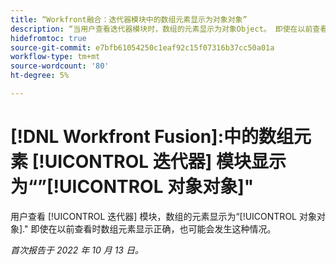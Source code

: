 ```yaml
---
title: “Workfront融合：迭代器模块中的数组元素显示为对象对象”
description: “当用户查看迭代器模块时，数组的元素显示为对象Object。 即使在以前查看时数组元素显示正确，也可能会发生这种情况。”
hidefromtoc: true
source-git-commit: e7bfb61054250c1eaf92c15f07316b37cc50a01a
workflow-type: tm+mt
source-wordcount: '80'
ht-degree: 5%

---
```



# [!DNL Workfront Fusion]:中的数组元素 [!UICONTROL 迭代器] 模块显示为“”[!UICONTROL 对象对象]&quot;

用户查看 [!UICONTROL 迭代器] 模块，数组的元素显示为“[!UICONTROL 对象对象].&quot; 即使在以前查看时数组元素显示正确，也可能会发生这种情况。

_首次报告于 2022 年 10 月 13 日。_

